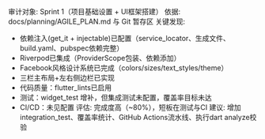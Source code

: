 审计对象: Sprint 1（项目基础设置 + UI框架搭建）
依据: docs/planning/AGILE_PLAN.md 与 Git 暂存区
关键发现:
- 依赖注入(get_it + injectable)已配置（service_locator、生成文件、build.yaml、pubspec依赖完整）
- Riverpod已集成（ProviderScope包装、依赖添加）
- Facebook风格设计系统已完成（colors/sizes/text_styles/theme）
- 三栏主布局+左右侧边栏已实现
- 代码质量：flutter_lints已启用
- 测试：widget_test 增补，但集成测试未配置，覆盖率目标未达
- CI/CD：未见配置
评估: 完成度高（~80%），短板在测试与CI
建议: 增加integration_test、覆盖率统计、GitHub Actions流水线、执行dart analyze校验